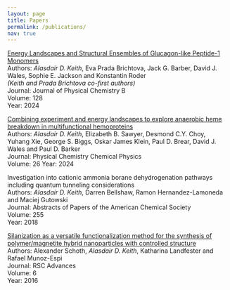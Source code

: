 ```yaml
---
layout: page
title: Papers
permalink: /publications/
nav: true
---
```


[Energy Landscapes and Structural Ensembles of Glucagon-like Peptide-1 Monomers](https://pubs.acs.org/doi/10.1021/acs.jpcb.4c01794)<br>
Authors: *Alasdair D. Keith*, Eva Prada Brichtova, Jack G. Barber, David J. Wales, Sophie E. Jackson and Konstantin Roder<br>
_(Keith and Prada Brichtova co-first authors)_<br>
Journal: Journal of Physical Chemistry B<br>
Volume: 128<br>
Year: 2024

[Combining experiment and energy landscapes to explore anaerobic heme breakdown in multifunctional hemoproteins](https://pubs.rsc.org/en/content/articlelanding/2024/cp/d3cp03897a)<br>
Authors: *Alasdair D. Keith*, Elizabeth B. Sawyer, Desmond C.Y. Choy, Yuhang Xie, George S. Biggs, Oskar James Klein, Paul D. Brear, David J. Wales and Paul D. Barker<br>
Journal: Physical Chemistry Chemical Physics<br>
Volume: 26
Year: 2024

Investigation into cationic ammonia borane dehydrogenation pathways including quantum tunneling considerations<br>
Authors: *Alasdair D. Keith*, Darren Bellshaw, Ramon Hernandez-Lamoneda and Maciej Gutowski<br>
Journal: Abstracts of Papers of the American Chemical Society<br>
Volume: 255<br>
Year: 2018

[Silanization as a versatile functionalization method for the synthesis of polymer/magnetite hybrid nanoparticles with controlled structure](https://pubs.rsc.org/en/content/articlelanding/2016/ra/c6ra08896a)<br>
Authors: Alexander Schoth, *Alasdair D. Keith*, Katharina Landfester and Rafael Munoz-Espi<br>
Journal: RSC Advances<br>
Volume: 6<br>
Year: 2016<br>
